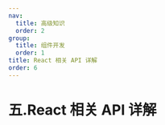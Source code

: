 ```yaml
---
nav:
  title: 高级知识
  order: 2
group:
  title: 组件开发
  order: 1
title: React 相关 API 详解
order: 6
---
```


# 五.React 相关 API 详解


